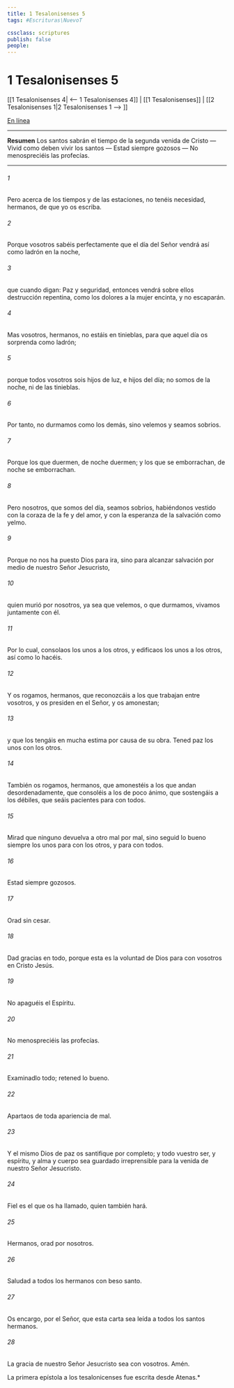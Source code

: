 ```yaml
---
title: 1 Tesalonisenses 5
tags: #Escrituras\NuevoT

cssclass: scriptures
publish: false
people:
---
```


# 1 Tesalonisenses 5
[[1 Tesalonisenses 4| <-- 1 Tesalonisenses 4]] | [[1 Tesalonisenses]] | [[2 Tesalonisenses 1|2 Tesalonisenses 1 --> ]]

[En línea](https://churchofjesuschrist.org/study/scriptures/nt/1-thes/5?lang=spa)

---
__Resumen__
Los santos sabrán el tiempo de la segunda venida de Cristo — Vivid como deben vivir los santos — Estad siempre gozosos — No menospreciéis las profecías.

---
###### 1 
Pero acerca de los tiempos y de las estaciones, no tenéis necesidad, hermanos, de que yo os escriba.

###### 2 
Porque vosotros sabéis perfectamente que el día del Señor vendrá así como ladrón en la noche,

###### 3 
que cuando digan: Paz y seguridad, entonces vendrá sobre ellos destrucción repentina, como los dolores a la mujer encinta, y no escaparán.

###### 4 
Mas vosotros, hermanos, no estáis en tinieblas, para que aquel día os sorprenda como ladrón;

###### 5 
porque todos vosotros sois hijos de luz, e hijos del día; no somos de la noche, ni de las tinieblas.

###### 6 
Por tanto, no durmamos como los demás, sino velemos y seamos sobrios.

###### 7 
Porque los que duermen, de noche duermen; y los que se emborrachan, de noche se emborrachan.

###### 8 
Pero nosotros, que somos del día, seamos sobrios, habiéndonos vestido con la coraza de la fe y del amor, y con la esperanza de la salvación como yelmo.

###### 9 
Porque no nos ha puesto Dios para ira, sino para alcanzar salvación por medio de nuestro Señor Jesucristo,

###### 10 
quien murió por nosotros, ya sea que velemos, o que durmamos, vivamos juntamente con él.

###### 11 
Por lo cual, consolaos los unos a los otros, y edificaos los unos a los otros, así como lo hacéis.

###### 12 
Y os rogamos, hermanos, que reconozcáis a los que trabajan entre vosotros, y os presiden en el Señor, y os amonestan;

###### 13 
y que los tengáis en mucha estima por causa de su obra. Tened paz los unos con los otros.

###### 14 
También os rogamos, hermanos, que amonestéis a los que andan desordenadamente, que consoléis a los de poco ánimo, que sostengáis a los débiles, que seáis pacientes para con todos.

###### 15 
Mirad que ninguno devuelva a otro mal por mal, sino seguid lo bueno siempre los unos para con los otros, y para con todos.

###### 16 
Estad siempre gozosos.

###### 17 
Orad sin cesar.

###### 18 
Dad gracias en todo, porque esta es la voluntad de Dios para con vosotros en Cristo Jesús.

###### 19 
No apaguéis el Espíritu.

###### 20 
No menospreciéis las profecías.

###### 21 
Examinadlo todo; retened lo bueno.

###### 22 
Apartaos de toda apariencia de mal.

###### 23 
Y el mismo Dios de paz os santifique por completo; y todo vuestro ser, y espíritu, y alma y cuerpo sea guardado irreprensible para la venida de nuestro Señor Jesucristo.

###### 24 
Fiel es el que os ha llamado, quien también  hará.

###### 25 
Hermanos, orad por nosotros.

###### 26 
Saludad a todos los hermanos con beso santo.

###### 27 
Os encargo, por el Señor, que esta carta sea leída a todos los santos hermanos.

###### 28 
La gracia de nuestro Señor Jesucristo sea con vosotros. Amén.

La primera epístola a los tesalonicenses fue escrita desde Atenas.*


